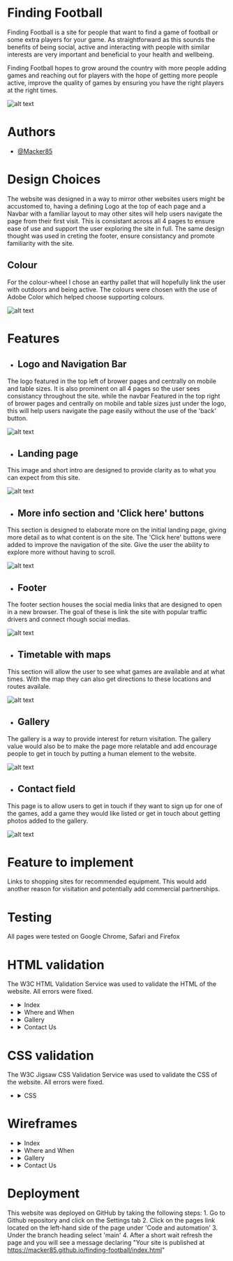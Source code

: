 
# Finding Football

Finding Football is a site for people that want to find a game of football or some extra players for your game. As straightforward as this sounds the benefits of being social, active and interacting with people with similar interests are very important and beneficial to your health and wellbeing.

Finding Football hopes to grow around the country with more people adding games and reaching out for players with the hope of getting more people active, improve the quality of games by ensuring you have the right players at the right times. 

![alt text](../finding-football/docs/frameworks/Screenshot%202022-11-14%20at%2014.29.03.png)

# Authors

- [@Macker85](https://www.github.com/Macker85)

# Design Choices

The website was designed in a way to mirror other websites users might be accustomed to, having a defining Logo at the top of each page and a Navbar with a familiar layout to may other sites will help users navigate the page from their first visit. This is consistant across all 4 pages to ensure ease of use and support the user exploring the site in full. The same design thought was used in creting the footer, ensure consistancy and promote familiarity with the site.

## Colour
For the colour-wheel I chose an earthy pallet that will hopefully link the user with outdoors and being active. The colours were chosen with the use of Adobe Color which helped choose supporting colours.

![alt text](../finding-football/docs/colors/Screenshot%202022-11-14%20at%2014.56.05.png)

# Features

* ## Logo and Navigation Bar
The logo featured in the top left of brower pages and centrally on mobile and table sizes. It is also prominent on all 4 pages so the user sees consistancy throughout the site. while the navbar Featured in the top right of brower pages and centrally on mobile and table sizes just under the logo, this will help users navigate the page easily without the use of the 'back' button.

![alt text](../finding-football/docs/features/logo-navbar.png)

* ## Landing page
This image and short intro are designed to provide clarity as to what you can expect from this site.

![alt text](../finding-football/docs/features/landing-page.png)

* ## More info section and 'Click here' buttons
This section is designed to elaborate more on the initial landing page, giving more detail as to what content is on the site. The 'Click here' buttons were added to improve the navigation of the site. Give the user the ability to explore more without having to scroll.

![alt text](../finding-football/docs/features/more-info-section.png)

* ## Footer
The footer section houses the social media links that are designed to open in a new browser. The goal of these is link the site with popular traffic drivers and connect rhough social medias.

![alt text](../finding-football/docs/features/footer.png)

* ## Timetable with maps
This section will allow the user to see what games are available and at what times. With the map they can also get directions to these locations and routes availale.

![alt text](../finding-football/docs/features/timetable-map.png)

* ## Gallery
The gallery is a way to provide interest for return visitation. The gallery value would also be to make the page more relatable and add encourage people to get in touch by putting a human element to the website.

![alt text](../finding-football/docs/features/gal.png)

* ## Contact field
This page is to allow users to get in touch if they want to sign up for one of the games, add a game they would like listed or get in touch about getting photos added to the gallery.

![alt text](../finding-football/docs/features/contact.png)

# Feature to implement
Links to shopping sites for recommended equipment. This would add another reason for visitation and potentially add commercial partnerships.

# Testing
All pages were tested on Google Chrome, Safari and Firefox

# HTML validation
The W3C HTML Validation Service was used to validate the HTML of the website. All errors were fixed.

- <details><summary>Index</summary>

    ![alt text](../finding-football/docs/testing/index-validation.png)

- <details><summary>Where and When</summary>

    ![alt text](../finding-football/docs/testing/where_and_when-validation.png)

- <details><summary>Gallery</summary>

    ![alt text](../finding-football/docs/testing/gallery-validation.png)

- <details><summary>Contact Us</summary>

    ![alt text](../finding-football/docs/testing/contact_us-validation.png)

# CSS validation
The W3C Jigsaw CSS Validation Service was used to validate the CSS of the website. All errors were fixed.

- <details><summary>CSS</summary>

     ![alt text](../finding-football/docs/testing/css-validation.png)

# Wireframes

- <details><summary>Index</summary>

    ![alt text](../finding-football/docs/frameworks/index.png)

- <details><summary>Where and When</summary>

    ![alt text](../finding-football/docs/frameworks/where-and-when.png)

- <details><summary>Gallery</summary>

    ![alt text](../finding-football/docs/frameworks/gallery.png)

- <details><summary>Contact Us</summary>    

    ![alt text](../finding-football/docs/frameworks/contact-us.png)


# Deployment
This website was deployed on GitHub by taking the following steps:
    1. Go to Github repository and click on the Settings tab
    2. Click on the pages link located on the left-hand side of the page under 'Code and automation'
    3. Under the branch heading select 'main'
    4. After a short wait refresh the page and you will see a message declaring "Your site is published at https://macker85.github.io/finding-football/index.html"